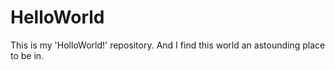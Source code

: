 # HelloWorld
This is my 'HolloWorld!' repository.
And I find this world an astounding place to be in.
